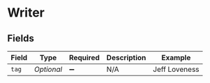 # Writer


## Fields

| Field              | Type               | Required           | Description        | Example            |
| ------------------ | ------------------ | ------------------ | ------------------ | ------------------ |
| `tag`              | *Optional<String>* | :heavy_minus_sign: | N/A                | Jeff Loveness      |